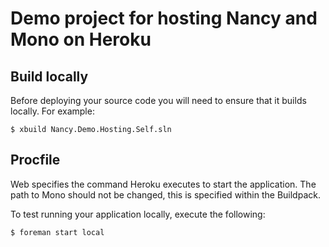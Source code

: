 Demo project for hosting Nancy and Mono on Heroku
=================================================

Build locally
-------------
Before deploying your source code you will need to ensure that it builds locally. For example:

	$ xbuild Nancy.Demo.Hosting.Self.sln

Procfile
--------
Web specifies the command Heroku executes to start the application. The path to Mono should not be changed, this is specified within the Buildpack.

To test running your application locally, execute the following:

	$ foreman start local
  
